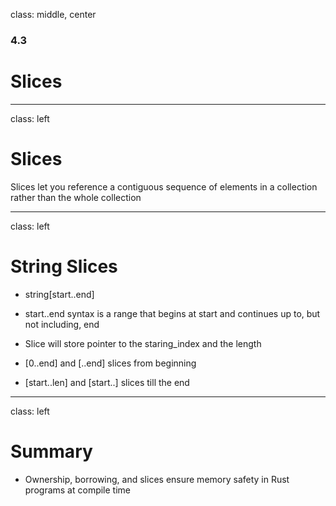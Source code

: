 
class: middle, center

### 4.3

# Slices

---
class: left

# Slices

Slices let you reference a contiguous sequence of elements in a collection 
rather than the whole collection

---
class: left

# String Slices

* string[start..end]

* start..end syntax is a range that begins at start and continues up to, but 
  not including, end

* Slice will store pointer to the staring_index and the length

* [0..end] and [..end] slices from beginning

* [start..len] and [start..] slices till the end

---
class: left

# Summary

* Ownership, borrowing, and slices ensure memory safety in Rust programs at 
  compile time
